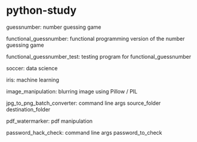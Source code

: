# python-study

guessnumber: number guessing game

functional_guessnumber: functional programming version of the number guessing game

functional_guessnumber_test: testing program for functional_guessnumber

soccer: data science

iris: machine learning

image_manipulation: blurring image using Pillow / PIL

jpg_to_png_batch_converter: command line args source_folder destination_folder

pdf_watermarker: pdf manipulation

password_hack_check: command line args password_to_check
